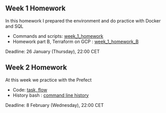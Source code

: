 ## Week 1 Homework

In this homework I prepared the environment 
and do practice with Docker and SQL

* Commands and scripts: [week_1_homework](https://github.com/melvinru/dtc-de-zoomcamp/blob/main/week_1_homework.sql)
* Homework part B, Terraform on GCP : [week_1_homework_B](https://github.com/melvinru/dtc-de-zoomcamp/blob/main/week_1_homework_B.sql)

Deadline: 26 January (Thursday), 22:00 CET

## Week 2 Homework

At this week we practice with the Prefect 

* Code: [task, flow](https://github.com/melvinru/dtc-de-zoomcamp/blob/main/week_1_homework.sql)
* History bash : [command line history](https://github.com/melvinru/dtc-de-zoomcamp/blob/main/week_1_homework_B.sql)

Deadline: 8 February (Wednesday), 22:00 CET
